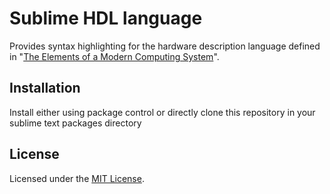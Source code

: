 # Sublime HDL language

Provides syntax highlighting for the hardware description language defined in  "[The Elements of a Modern Computing System](www.nand2tetris.org)".

## Installation

Install either using package control or directly clone this repository in your sublime text packages directory

## License

Licensed under the [MIT License](https://shreyas.mit-license.org).